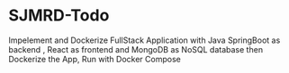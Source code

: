 # SJMRD-Todo
Impelement and Dockerize FullStack Application with Java SpringBoot as backend , React as frontend and MongoDB as NoSQL database then Dockerize the App, Run with Docker Compose
